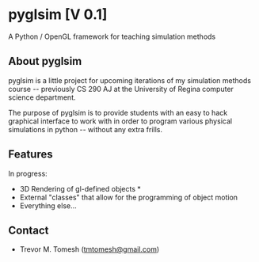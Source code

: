# pyglsim [V 0.1]
A Python / OpenGL framework for teaching simulation methods 

## About pyglsim
pyglsim is a little project for upcoming iterations of my simulation methods course -- previously CS 290 AJ at the University of Regina computer science department. 

The purpose of pyglsim is to provide students with an easy to hack graphical interface to work with in order to program various physical simulations in python -- without any extra frills. 

## Features 
In progress:
* 3D Rendering of gl-defined objects * 
* External "classes" that allow for the programming of object motion
* Everything else... 

## Contact
* Trevor M. Tomesh (tmtomesh@gmail.com)

